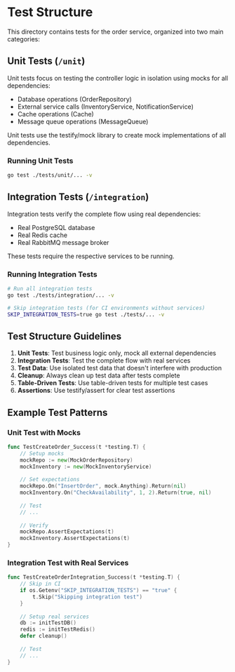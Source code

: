 # Test Structure

This directory contains tests for the order service, organized into two main categories:

## Unit Tests (`/unit`)

Unit tests focus on testing the controller logic in isolation using mocks for all dependencies:
- Database operations (OrderRepository)
- External service calls (InventoryService, NotificationService)
- Cache operations (Cache)
- Message queue operations (MessageQueue)

Unit tests use the testify/mock library to create mock implementations of all dependencies.

### Running Unit Tests
```bash
go test ./tests/unit/... -v
```

## Integration Tests (`/integration`)

Integration tests verify the complete flow using real dependencies:
- Real PostgreSQL database
- Real Redis cache
- Real RabbitMQ message broker

These tests require the respective services to be running.

### Running Integration Tests
```bash
# Run all integration tests
go test ./tests/integration/... -v

# Skip integration tests (for CI environments without services)
SKIP_INTEGRATION_TESTS=true go test ./tests/... -v
```

## Test Structure Guidelines

1. **Unit Tests**: Test business logic only, mock all external dependencies
2. **Integration Tests**: Test the complete flow with real services
3. **Test Data**: Use isolated test data that doesn't interfere with production
4. **Cleanup**: Always clean up test data after tests complete
5. **Table-Driven Tests**: Use table-driven tests for multiple test cases
6. **Assertions**: Use testify/assert for clear test assertions

## Example Test Patterns

### Unit Test with Mocks
```go
func TestCreateOrder_Success(t *testing.T) {
    // Setup mocks
    mockRepo := new(MockOrderRepository)
    mockInventory := new(MockInventoryService)
    
    // Set expectations
    mockRepo.On("InsertOrder", mock.Anything).Return(nil)
    mockInventory.On("CheckAvailability", 1, 2).Return(true, nil)
    
    // Test
    // ...
    
    // Verify
    mockRepo.AssertExpectations(t)
    mockInventory.AssertExpectations(t)
}
```

### Integration Test with Real Services
```go
func TestCreateOrderIntegration_Success(t *testing.T) {
    // Skip in CI
    if os.Getenv("SKIP_INTEGRATION_TESTS") == "true" {
        t.Skip("Skipping integration test")
    }
    
    // Setup real services
    db := initTestDB()
    redis := initTestRedis()
    defer cleanup()
    
    // Test
    // ...
}
```